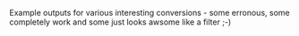 Example outputs for various interesting conversions - some erronous, some completely work and some just looks awsome like a filter ;-)
